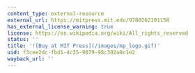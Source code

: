```yaml
---
content_type: external-resource
external_url: https://mitpress.mit.edu/9780262101158
has_external_license_warning: true
license: https://en.wikipedia.org/wiki/All_rights_reserved
status: ''
title: '![Buy at MIT Press](/images/mp_logo.gif)'
uid: f3cee2dc-fbd1-4c35-9079-98c302a8c1e2
wayback_url: ''
---
```


